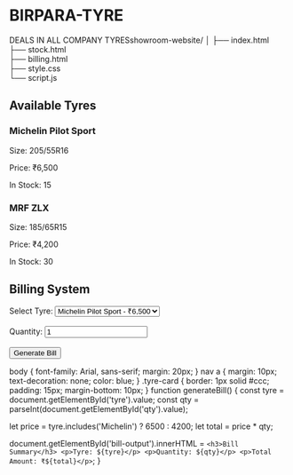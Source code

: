# BIRPARA-TYRE
DEALS IN ALL COMPANY TYRESshowroom-website/
│
├── index.html         
├── stock.html        
├── billing.html       
├── style.css         
└── script.js          


<!DOCTYPE html>
<html lang="en">
<head>
  <meta charset="UTF-8">
  <title>Tyre Stock</title>
  <link rel="stylesheet" href="style.css">
</head>
<body>
  <h2>Available Tyres</h2>
  <div class="tyre-list">
    <div class="tyre-card">
      <h3>Michelin Pilot Sport</h3>
      <p>Size: 205/55R16</p>
      <p>Price: ₹6,500</p>
      <p>In Stock: 15</p>
    </div>
    <div class="tyre-card">
      <h3>MRF ZLX</h3>
      <p>Size: 185/65R15</p>
      <p>Price: ₹4,200</p>
      <p>In Stock: 30</p>
    </div>
  </div>
</body>
</html>
<!DOCTYPE html>
<html lang="en">
<head>
  <meta charset="UTF-8">
  <title>Billing</title>
  <link rel="stylesheet" href="style.css">
</head>
<body>
  <h2>Billing System</h2>
  <form onsubmit="generateBill(); return false;">
    <label for="tyre">Select Tyre:</label>
    <select id="tyre">
      <option value="Michelin Pilot Sport">Michelin Pilot Sport - ₹6,500</option>
      <option value="MRF ZLX">MRF ZLX - ₹4,200</option>
    </select>
    <br><br>
    <label for="qty">Quantity:</label>
    <input type="number" id="qty" value="1" min="1">
    <br><br>
    <button type="submit">Generate Bill</button>
  </form>

  <div id="bill-output"></div>

  <script src="script.js"></script>
</body>
</html>
body {
  font-family: Arial, sans-serif;
  margin: 20px;
}
nav a {
  margin: 10px;
  text-decoration: none;
  color: blue;
}
.tyre-card {
  border: 1px solid #ccc;
  padding: 15px;
  margin-bottom: 10px;
}
function generateBill() {
  const tyre = document.getElementById('tyre').value;
  const qty = parseInt(document.getElementById('qty').value);

  let price = tyre.includes('Michelin') ? 6500 : 4200;
  let total = price * qty;

  document.getElementById('bill-output').innerHTML = `
    <h3>Bill Summary</h3>
    <p>Tyre: ${tyre}</p>
    <p>Quantity: ${qty}</p>
    <p>Total Amount: ₹${total}</p>
  `;
}
